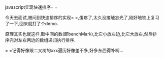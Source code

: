 javascript实现快速排序= =

今天去面试,被问到快速排序的实现= =,蛋疼了,太久没接触忘光了,刚好地铁上复习了一下,回来就打了个demo.

原理其实也就这样,取中间的数(即benchMark),比它小放左边,比它大放右,然后排序完对左右两边的数组递归执行排序.

= =记得好像跟二叉树的xxx遍历好像差不多,好多东西得补啊...